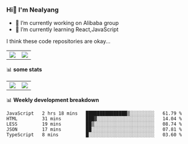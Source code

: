 ### Hi👋 I'm Nealyang

- 🔭 I’m currently working on Alibaba group
- 🌱 I’m currently learning React,JavaScript


I think these code repositories are okay...

<table>
  <tbody>
    <tr>
      <td>
        <a href="https://github.com/Nealyang/React-Express-Blog-Demo">
          <img align="center" src="https://github-readme-stats.vercel.app/api/pin/?username=Nealyang&repo=React-Express-Blog-Demo&theme=chartreuse-dark" />
        </a>
      </td>
       <td>
        <a href="https://github.com/Nealyang/PersonalBlog">
          <img align="center" src="https://github-readme-stats.vercel.app/api/pin/?username=Nealyang&repo=PersonalBlog&theme=chartreuse-dark" />
        </a>
      </td>
    </tr>
  </tbody>
</table>

📊 **some stats**


<table>
  <tbody>
    <tr>
      <td>
          <img align="center" src="https://github-readme-stats.vercel.app/api?username=Nealyang&theme=chartreuse-dark&show_icons=true" />
      </td>
       <td>
          <img align="center" src="https://github-readme-stats.vercel.app/api/top-langs/?username=Nealyang&theme=chartreuse-dark" />
      </td>
    </tr>
  </tbody>
</table>

📊 **Weekly development breakdown**

<!--START_SECTION:waka-->
```text
JavaScript   2 hrs 18 mins   ███████████████▒░░░░░░░░░   61.79 % 
HTML         31 mins         ███▓░░░░░░░░░░░░░░░░░░░░░   14.04 % 
LESS         19 mins         ██▒░░░░░░░░░░░░░░░░░░░░░░   08.74 % 
JSON         17 mins         ██░░░░░░░░░░░░░░░░░░░░░░░   07.81 % 
TypeScript   8 mins          █░░░░░░░░░░░░░░░░░░░░░░░░   03.60 % 
```
<!--END_SECTION:waka-->
